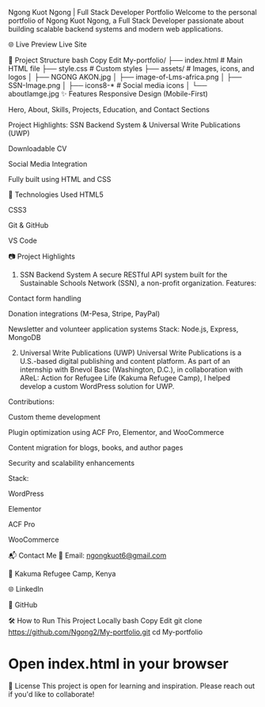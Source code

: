 Ngong Kuot Ngong | Full Stack Developer Portfolio
Welcome to the personal portfolio of Ngong Kuot Ngong, a Full Stack Developer passionate about building scalable backend systems and modern web applications.

🌐 Live Preview
Live Site

📁 Project Structure
bash
Copy
Edit
My-portfolio/
├── index.html           # Main HTML file
├── style.css            # Custom styles
├── assets/              # Images, icons, and logos
│   ├── NGONG AKON.jpg
│   ├── image-of-Lms-africa.png
│   ├── SSN-Image.png
│   ├── icons8-*         # Social media icons
│   └── aboutIamge.jpg
✨ Features
Responsive Design (Mobile-First)

Hero, About, Skills, Projects, Education, and Contact Sections

Project Highlights: SSN Backend System & Universal Write Publications (UWP)

Downloadable CV

Social Media Integration

Fully built using HTML and CSS

🚀 Technologies Used
HTML5

CSS3

Git & GitHub

VS Code

📷 Project Highlights
1. SSN Backend System
A secure RESTful API system built for the Sustainable Schools Network (SSN), a non-profit organization.
Features:

Contact form handling

Donation integrations (M-Pesa, Stripe, PayPal)

Newsletter and volunteer application systems
Stack: Node.js, Express, MongoDB

2. Universal Write Publications (UWP)
Universal Write Publications is a U.S.-based digital publishing and content platform.
As part of an internship with Bnevol Basc (Washington, D.C.), in collaboration with AReL: Action for Refugee Life (Kakuma Refugee Camp), I helped develop a custom WordPress solution for UWP.

Contributions:

Custom theme development

Plugin optimization using ACF Pro, Elementor, and WooCommerce

Content migration for blogs, books, and author pages

Security and scalability enhancements

Stack:

WordPress

Elementor

ACF Pro

WooCommerce

📬 Contact Me
📧 Email: ngongkuot6@gmail.com

📍 Kakuma Refugee Camp, Kenya

🌐 LinkedIn

🐙 GitHub

🛠️ How to Run This Project Locally
bash
Copy
Edit
git clone https://github.com/Ngong2/My-portfolio.git
cd My-portfolio
# Open index.html in your browser
🧠 License
This project is open for learning and inspiration. Please reach out if you'd like to collaborate!